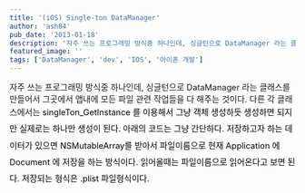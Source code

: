 ```yaml
---
title: '(iOS) Single-ton DataManager'
author: 'ash84'
pub_date: '2013-01-18'
description: '자주 쓰는 프로그래밍 방식중 하나인데, 싱글턴으로 DataManager 라는 클래스를 만들어서 그곳에서 앱내에 모든 파일 관련 작업들을 다 해주는 것이다. 다른 각 클래스에서는 singleTon_GetInstance 를 이용해서 그냥 객체 생성하듯 생성하면 되지만 실제로는 하나만 생성이 된다. 아래의 코드는 그냥 간단하다. 저장하고자 하는 데'
featured_image: ''
tags: ['DataManager', 'dev', 'IOS', '아이폰 개발']
---
```



<span style="font-size: 11pt;">자주 쓰는 프로그래밍 방식중 하나인데, 싱글턴으로 DataManager 라는 클래스를 만들어서 그곳에서 앱내에 모든 파일 관련 작업들을 다 해주는 것이다. 다른 각 클래스에서는 </span><span style="color: rgb(0, 0, 0);  line-height: 2; font-size: 11pt;">singleTon_GetInstance 를 이용해서 그냥 객체 생성하듯 생성하면 되지만 실제로는 하나만 생성이 된다. 아래의 코드는 그냥 간단하다. 저장하고자 하는 데이터가 있으면 NSMutableArray를 받아서 파일이름으로 현재 Application 에 Document 에 저장을 하는 방식이다. </span><span style="color: rgb(0, 0, 0);  font-size: 11pt; line-height: 2; ">읽어올때는 파일이름으로 읽어온다고 보면 된다. 저장되는 형식은 .plist 파일형식이다. </span>

<script src="https://gist.github.com/4568422.js"></script>  
  
<script src="https://gist.github.com/4568397.js"></script>



